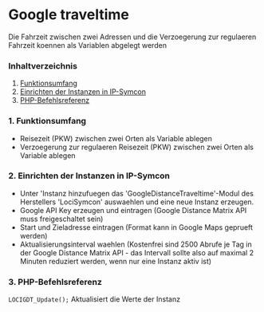 # Google traveltime
Die Fahrzeit zwischen zwei Adressen und die Verzoegerung zur regulaeren Fahrzeit koennen als Variablen abgelegt werden

### Inhaltverzeichnis

1. [Funktionsumfang](#1-funktionsumfang)
2. [Einrichten der Instanzen in IP-Symcon](#2-einrichten-der-instanzen-in-ip-symcon)
3. [PHP-Befehlsreferenz](#3-php-befehlsreferenz)

### 1. Funktionsumfang

* Reisezeit (PKW) zwischen zwei Orten als Variable ablegen
* Verzoegerung zur regulaeren Reisezeit (PKW) zwischen zwei Orten als Variable ablegen

### 2. Einrichten der Instanzen in IP-Symcon

* Unter 'Instanz hinzufuegen das 'GoogleDistanceTraveltime'-Modul des Herstellers 'LociSymcon' auswaehlen und eine neue Instanz erzeugen.
* Google API Key erzeugen und eintragen (Google Distance Matrix API muss freigeschaltet sein)
* Start und Zieladresse eintragen (Format kann in Google Maps geprueft werden)
* Aktualisierungsinterval waehlen (Kostenfrei sind 2500 Abrufe je Tag in der Google Distance Matrix API - das Intervall sollte also auf maximal 2 Minuten reduziert werden, wenn nur eine Instanz aktiv ist)

### 3. PHP-Befehlsreferenz

`LOCIGDT_Update();`
Aktualisiert die Werte der Instanz
